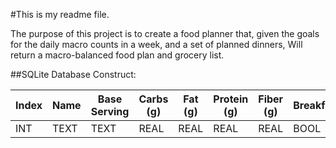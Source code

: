 #This is my readme file.

The purpose of this project is to create a food planner that, given the goals for the daily macro counts in a week, and a set of planned dinners,
Will return a macro-balanced food plan and grocery list.

##SQLite Database Construct:

|Index | Name | Base Serving | Carbs (g) | Fat (g) | Protein (g) | Fiber (g) | Breakfast | Lunch | Dinner | Snacks | Last Used | Times Logged |
|------|------|--------------|-----------|---------|-------------|-----------|-----------|-------|--------|--------|-----------|--------------|
|INT|TEXT|TEXT|REAL|REAL|REAL|REAL|BOOL|BOOL|BOOL|BOOL|TEXT|INT|